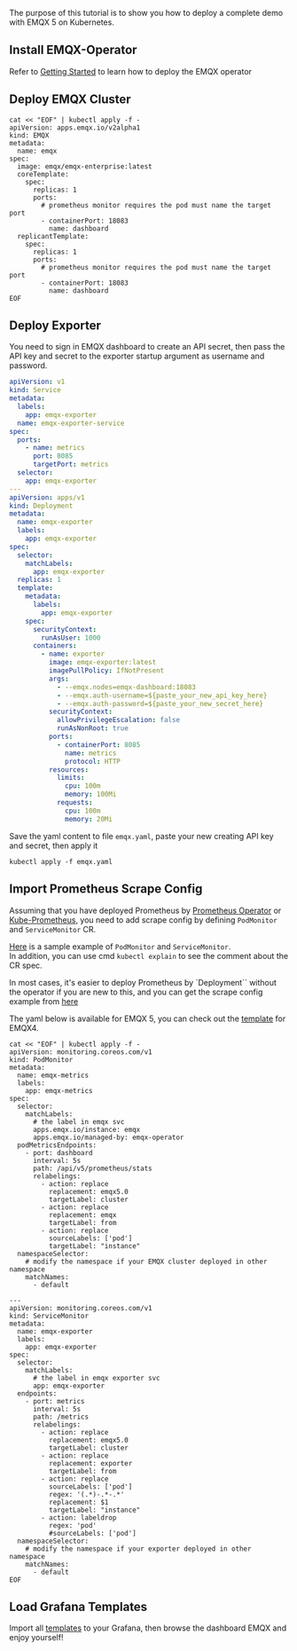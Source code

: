 The purpose of this tutorial is to show you how to deploy a complete demo with EMQX 5 on Kubernetes.

## Install EMQX-Operator
Refer to [Getting Started](https://docs.emqx.com/en/emqx-operator/latest/getting-started/getting-started.html#deploy-emqx-operator) to learn how to deploy the EMQX operator

## Deploy EMQX Cluster
```shell
cat << "EOF" | kubectl apply -f -
apiVersion: apps.emqx.io/v2alpha1
kind: EMQX
metadata:
  name: emqx
spec:
  image: emqx/emqx-enterprise:latest
  coreTemplate:
    spec:
      replicas: 1
      ports:
        # prometheus monitor requires the pod must name the target port 
        - containerPort: 18083
          name: dashboard
  replicantTemplate:
    spec:
      replicas: 1
      ports:
        # prometheus monitor requires the pod must name the target port
        - containerPort: 18083
          name: dashboard
EOF
```

## Deploy Exporter
You need to sign in EMQX dashboard to create an API secret, then pass the API key and secret to the exporter startup argument as username and password.

```yaml
apiVersion: v1
kind: Service
metadata:
  labels:
    app: emqx-exporter
  name: emqx-exporter-service
spec:
  ports:
    - name: metrics
      port: 8085
      targetPort: metrics
  selector:
    app: emqx-exporter
---
apiVersion: apps/v1
kind: Deployment
metadata:
  name: emqx-exporter
  labels:
    app: emqx-exporter
spec:
  selector:
    matchLabels:
      app: emqx-exporter
  replicas: 1
  template:
    metadata:
      labels:
        app: emqx-exporter
    spec:
      securityContext:
        runAsUser: 1000
      containers:
        - name: exporter
          image: emqx-exporter:latest
          imagePullPolicy: IfNotPresent
          args:
            - --emqx.nodes=emqx-dashboard:18083
            - --emqx.auth-username=${paste_your_new_api_key_here}
            - --emqx.auth-password=${paste_your_new_secret_here}
          securityContext:
            allowPrivilegeEscalation: false
            runAsNonRoot: true
          ports:
            - containerPort: 8085
              name: metrics
              protocol: HTTP
          resources:
            limits:
              cpu: 100m
              memory: 100Mi
            requests:
              cpu: 100m
              memory: 20Mi
```

Save the yaml content to file `emqx.yaml`, paste your new creating API key and secret, then apply it
```shell
kubectl apply -f emqx.yaml
```

## Import Prometheus Scrape Config
Assuming that you have deployed Prometheus by [Prometheus Operator](https://prometheus-operator.dev/) or [Kube-Prometheus](https://github.com/prometheus-operator/kube-prometheus), you need to add scrape config by defining `PodMonitor` and `ServiceMonitor` CR.  

[Here](https://github.com/prometheus-operator/prometheus-operator/blob/main/Documentation/user-guides/getting-started.md) is a sample example of `PodMonitor` and `ServiceMonitor`.  
In addition, you can use cmd `kubectl explain` to see the comment about the CR spec. 

In most cases, it's easier to deploy Prometheus by `Deployment`` without the operator if you are new to this, and you can get the scrape config example from [here](../docker) 

The yaml below is available for EMQX 5, you can check out the [template](./template_monitor_emqx4.yaml) for EMQX4. 

```shell
cat << "EOF" | kubectl apply -f -
apiVersion: monitoring.coreos.com/v1
kind: PodMonitor
metadata:
  name: emqx-metrics
  labels:
    app: emqx-metrics
spec:
  selector:
    matchLabels:
      # the label in emqx svc
      apps.emqx.io/instance: emqx
      apps.emqx.io/managed-by: emqx-operator
  podMetricsEndpoints:
    - port: dashboard
      interval: 5s
      path: /api/v5/prometheus/stats
      relabelings:
        - action: replace
          replacement: emqx5.0
          targetLabel: cluster
        - action: replace
          replacement: emqx
          targetLabel: from
        - action: replace
          sourceLabels: ['pod']
          targetLabel: "instance"
  namespaceSelector:
    # modify the namespace if your EMQX cluster deployed in other namespace
    matchNames:
      - default

---
apiVersion: monitoring.coreos.com/v1
kind: ServiceMonitor
metadata:
  name: emqx-exporter
  labels:
    app: emqx-exporter
spec:
  selector:
    matchLabels:
      # the label in emqx exporter svc
      app: emqx-exporter
  endpoints:
    - port: metrics
      interval: 5s
      path: /metrics
      relabelings:
        - action: replace
          replacement: emqx5.0
          targetLabel: cluster
        - action: replace
          replacement: exporter
          targetLabel: from
        - action: replace
          sourceLabels: ['pod']
          regex: '(.*)-.*-.*'
          replacement: $1
          targetLabel: "instance"
        - action: labeldrop
          regex: 'pod'
          #sourceLabels: ['pod']
  namespaceSelector:
    # modify the namespace if your exporter deployed in other namespace
    matchNames:
      - default
EOF
```

## Load Grafana Templates
Import all [templates](../../config/grafana-template) to your Grafana, then browse the dashboard EMQX and enjoy yourself!